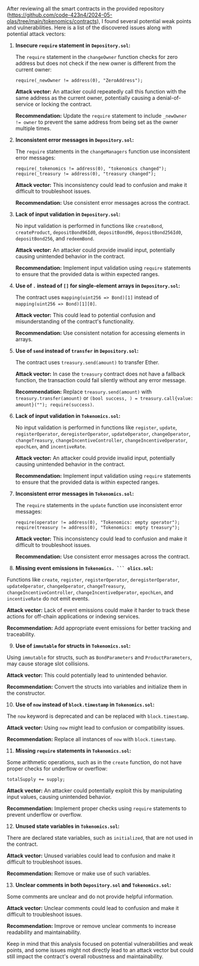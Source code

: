 After reviewing all the smart contracts in the provided repository (<https://github.com/code-423n4/2024-05-olas/tree/main/tokenomics/contracts>), I found several potential weak points and vulnerabilities. Here is a list of the discovered issues along with potential attack vectors:

1. **Insecure `require` statement in `Depository.sol`:**

   The `require` statement in the `changeOwner` function checks for zero address but does not check if the new owner is different from the current owner:

   ```solidity
   require(_newOwner != address(0), "ZeroAddress");
   ```

   **Attack vector:** An attacker could repeatedly call this function with the same address as the current owner, potentially causing a denial-of-service or locking the contract.

   **Recommendation:** Update the `require` statement to include `_newOwner != owner` to prevent the same address from being set as the owner multiple times.

2. **Inconsistent error messages in `Depository.sol`:**

   The `require` statements in the `changeManagers` function use inconsistent error messages:

   ```solidity
   require(_tokenomics != address(0), "tokenomics changed");
   require(_treasury != address(0), "treasury changed");
   ```

   **Attack vector:** This inconsistency could lead to confusion and make it difficult to troubleshoot issues.

   **Recommendation:** Use consistent error messages across the contract.

3. **Lack of input validation in `Depository.sol`:**

   No input validation is performed in functions like `createBond`, `createProduct`, `depositBond96Id0`, `depositBond96`, `depositBond256Id0`, `depositBond256`, and `redeemBond`.

   **Attack vector:** An attacker could provide invalid input, potentially causing unintended behavior in the contract.

   **Recommendation:** Implement input validation using `require` statements to ensure that the provided data is within expected ranges.

4. **Use of `.` instead of `[]` for single-element arrays in `Depository.sol`:**

   The contract uses `mapping(uint256 => Bond)[1]` instead of `mapping(uint256 => Bond)[1][0]`.

   **Attack vector:** This could lead to potential confusion and misunderstanding of the contract's functionality.

   **Recommendation:** Use consistent notation for accessing elements in arrays.

5. **Use of `send` instead of `transfer` in `Depository.sol`:**

   The contract uses `treasury.send(amount)` to transfer Ether.

   **Attack vector:** In case the `treasury` contract does not have a fallback function, the transaction could fail silently without any error message.

   **Recommendation:** Replace `treasury.send(amount)` with `treasury.transfer(amount)` or `(bool success, ) = treasury.call{value: amount}(""); require(success)`.

6. **Lack of input validation in `Tokenomics.sol`:**

   No input validation is performed in functions like `register`, `update`, `registerOperator`, `deregisterOperator`, `updateOperator`, `changeOperator`, `changeTreasury`, `changeIncentiveController`, `changeIncentiveOperator`, `epochLen`, and `incentiveRate`.

   **Attack vector:** An attacker could provide invalid input, potentially causing unintended behavior in the contract.

   **Recommendation:** Implement input validation using `require` statements to ensure that the provided data is within expected ranges.

7. **Inconsistent error messages in `Tokenomics.sol`:**

   The `require` statements in the `update` function use inconsistent error messages:

   ```solidity
   require(operator != address(0), "Tokenomics: empty operator");
   require(treasury != address(0), "Tokenomics: empty treasury");
   ```

   **Attack vector:** This inconsistency could lead to confusion and make it difficult to troubleshoot issues.

   **Recommendation:** Use consistent error messages across the contract.

8. **Missing event emissions in `Tokenomics.
``` olics.sol`:**

Functions like `create`, `register`, `registerOperator`, `deregisterOperator`, `updateOperator`, `changeOperator`, `changeTreasury`, `changeIncentiveController`, `changeIncentiveOperator`, `epochLen`, and `incentiveRate` do not emit events.

**Attack vector:** Lack of event emissions could make it harder to track these actions for off-chain applications or indexing services.

**Recommendation:** Add appropriate event emissions for better tracking and traceability.

9. **Use of `immutable` for structs in `Tokenomics.sol`:**

Using `immutable` for structs, such as `BondParameters` and `ProductParameters`, may cause storage slot collisions.

**Attack vector:** This could potentially lead to unintended behavior.

**Recommendation:** Convert the structs into variables and initialize them in the constructor.

10. **Use of `now` instead of `block.timestamp` in `Tokenomics.sol`:**

The `now` keyword is deprecated and can be replaced with `block.timestamp`.

**Attack vector:** Using `now` might lead to confusion or compatibility issues.

**Recommendation:** Replace all instances of `now` with `block.timestamp`.

11. **Missing `require` statements in `Tokenomics.sol`:**

Some arithmetic operations, such as in the `create` function, do not have proper checks for underflow or overflow:

```solidity
totalSupply += supply;
```

**Attack vector:** An attacker could potentially exploit this by manipulating input values, causing unintended behavior.

**Recommendation:** Implement proper checks using `require` statements to prevent underflow or overflow.

12. **Unused state variables in `Tokenomics.sol`:**

There are declared state variables, such as `initialized`, that are not used in the contract.

**Attack vector:** Unused variables could lead to confusion and make it difficult to troubleshoot issues.

**Recommendation:** Remove or make use of such variables.

13. **Unclear comments in both `Depository.sol` and `Tokenomics.sol`:**

Some comments are unclear and do not provide helpful information.

**Attack vector:** Unclear comments could lead to confusion and make it difficult to troubleshoot issues.

**Recommendation:** Improve or remove unclear comments to increase readability and maintainability.

Keep in mind that this analysis focused on potential vulnerabilities and weak points, and some issues might not directly lead to an attack vector but could still impact the contract's overall robustness and maintainability.